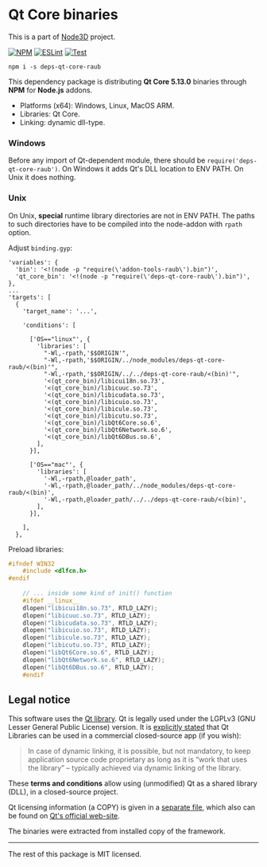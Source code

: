 # Qt Core binaries

This is a part of [Node3D](https://github.com/node-3d) project.

[![NPM](https://badge.fury.io/js/deps-qt-core-raub.svg)](https://badge.fury.io/js/deps-qt-core-raub)
[![ESLint](https://github.com/node-3d/deps-qt-core-raub/actions/workflows/eslint.yml/badge.svg)](https://github.com/node-3d/deps-qt-core-raub/actions/workflows/eslint.yml)
[![Test](https://github.com/node-3d/deps-qt-core-raub/actions/workflows/test.yml/badge.svg)](https://github.com/node-3d/deps-qt-core-raub/actions/workflows/test.yml)

```console
npm i -s deps-qt-core-raub
```

This dependency package is distributing **Qt Core 5.13.0**
binaries through **NPM** for **Node.js** addons.

* Platforms (x64): Windows, Linux, MacOS ARM.
* Libraries: Qt Core.
* Linking: dynamic dll-type.


### Windows

Before any import of Qt-dependent module, there should be `require('deps-qt-core-raub')`.
On Windows it adds Qt's DLL location to ENV PATH. On Unix it does nothing.


### Unix

On Unix, **special** runtime library directories are not in ENV PATH. The paths
to such directories have to be compiled into the node-addon with `rpath` option.

Adjust `binding.gyp`:

```gyp
'variables': {
  'bin': '<!(node -p "require(\'addon-tools-raub\').bin")',
  'qt_core_bin': '<!(node -p "require(\'deps-qt-core-raub\').bin")',
},
...
'targets': [
  {
    'target_name': '...',
    
    'conditions': [
      
      ['OS=="linux"', {
        'libraries': [
          "-Wl,-rpath,'$$ORIGIN'",
          "-Wl,-rpath,'$$ORIGIN/../node_modules/deps-qt-core-raub/<(bin)'",
          "-Wl,-rpath,'$$ORIGIN/../../deps-qt-core-raub/<(bin)'",
          '<(qt_core_bin)/libicui18n.so.73',
          '<(qt_core_bin)/libicuuc.so.73',
          '<(qt_core_bin)/libicudata.so.73',
          '<(qt_core_bin)/libicuio.so.73',
          '<(qt_core_bin)/libicule.so.73',
          '<(qt_core_bin)/libicutu.so.73',
          '<(qt_core_bin)/libQt6Core.so.6',
          '<(qt_core_bin)/libQt6Network.so.6',
          '<(qt_core_bin)/libQt6DBus.so.6',
        ],
      }],
      
      ['OS=="mac"', {
        'libraries': [
          '-Wl,-rpath,@loader_path',
          '-Wl,-rpath,@loader_path/../node_modules/deps-qt-core-raub/<(bin)',
          '-Wl,-rpath,@loader_path/../../deps-qt-core-raub/<(bin)',
        ],
      }],
      
    ],
  },
```


Preload libraries:

```cpp
#ifndef WIN32
	#include <dlfcn.h>
#endif
	
	// ... inside some kind of init() function
	#ifdef __linux__
	dlopen("libicui18n.so.73", RTLD_LAZY);
	dlopen("libicuuc.so.73", RTLD_LAZY);
	dlopen("libicudata.so.73", RTLD_LAZY);
	dlopen("libicuio.so.73", RTLD_LAZY);
	dlopen("libicule.so.73", RTLD_LAZY);
	dlopen("libicutu.so.73", RTLD_LAZY);
	dlopen("libQt6Core.so.6", RTLD_LAZY);
	dlopen("libQt6Network.so.6", RTLD_LAZY);
	dlopen("libQt6DBus.so.6", RTLD_LAZY);
	#endif
```


## Legal notice

This software uses the [Qt library](https://www.qt.io/).
Qt is legally used under the LGPLv3 (GNU Lesser General Public License) version.
It is [explicitly stated](https://www.qt.io/licensing/open-source-lgpl-obligations)
that Qt Libraries can be used in a commercial closed-source app (if you wish):

> In case of dynamic linking, it is possible, but not mandatory,
to keep application source code proprietary as long as it is
“work that uses the library” – typically achieved
via dynamic linking of the library.

These **terms and conditions** allow using (unmodified) Qt as a
shared library (DLL), in a closed-source project.

Qt licensing information (a COPY) is given in a [separate file](/QT_LGPL),
which also can be found on
[Qt's official web-site](http://doc.qt.io/qt-6/lgpl.html).

The binaries were extracted from installed copy of the framework.

---

The rest of this package is MIT licensed.
